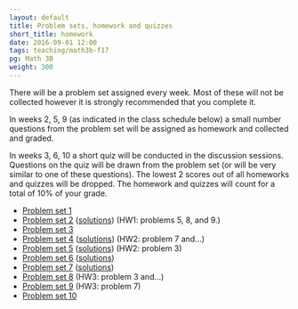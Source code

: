 ```yaml
---
layout: default
title: Problem sets, homework and quizzes
short_title: homework
date: 2016-09-01 12:00
tags: teaching/math3b-f17
pg: Math 3B
weight: 300
---
```


There will be a problem set assigned every week. Most of these will not be collected however it is strongly recommended that you complete it.

In weeks 2, 5, 9 (as indicated in the class schedule below) a small number questions from the problem set will be assigned as homework and collected and graded. 

In weeks 3, 6, 10 a short quiz will be conducted in the discussion sessions. Questions on the quiz will be drawn from the problem set (or will be very similar to one of these questions). The lowest 2 scores out of all homeworks and quizzes will be dropped. The homework and quizzes will count for a total of 10% of your grade.

- [Problem set 1][ps1]
- [Problem set 2][ps2] ([solutions](ps/ps2s.pdf)) (HW1: problems 5, 8, and 9.) 
- [Problem set 3][ps3]
- [Problem set 4][ps4] ([solutions](ps/ps4s.pdf)) (HW2: problem 7 and...)
- [Problem set 5][ps5] ([solutions](ps/ps5s.pdf)) (HW2: problem 3)
- [Problem set 6][ps6] ([solutions](ps/ps6s.pdf))
- [Problem set 7][ps7] ([solutions](ps/ps7s.pdf))
- [Problem set 8][ps8] (HW3: problem 3 and...)
- [Problem set 9][ps9] (HW3: problem 7)
- [Problem set 10][ps10]


[ps1]: ps/ps1.pdf
[ps2]: ps/ps2.pdf
[ps3]: ps/ps3.pdf
[ps4]: ps/ps4.pdf
[ps5]: ps/ps5.pdf
[ps6]: ps/ps6.pdf
[ps7]: ps/ps7.pdf
[ps8]: ps/ps8.pdf
[ps9]: ps/ps9.pdf
[ps10]: ps/ps10.pdf
